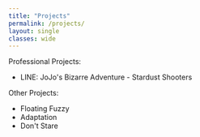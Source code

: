 ```yaml
---
title: "Projects"
permalink: /projects/
layout: single
classes: wide
---
```


Professional Projects:
 - LINE: JoJo's Bizarre Adventure - Stardust Shooters

Other Projects:
 - Floating Fuzzy
 - Adaptation
 - Don't Stare